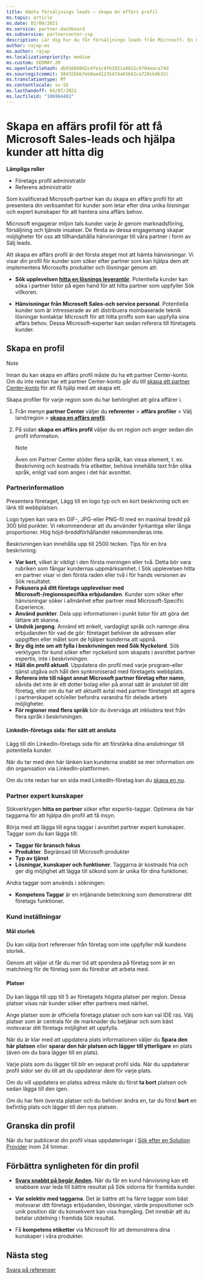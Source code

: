 ```yaml
---
title: Hämta försäljnings leads – skapa en affärs profil
ms.topic: article
ms.date: 03/09/2021
ms.service: partner-dashboard
ms.subservice: partnercenter-csp
description: Lär dig hur du får försäljnings leads från Microsoft. En nyckel är att skapa en affärs profil i Partner Center som gör det lättare för kunderna att hitta dig.
author: rajap-ms
ms.author: rajap
ms.localizationpriority: medium
ms.custom: SEOMAY.20
ms.openlocfilehash: db9166b0d2c4fe1c9f61921a9632c9704eaca74d
ms.sourcegitcommit: 58432bbb7eb0aed123547da65642ca728cb9b32c
ms.translationtype: MT
ms.contentlocale: sv-SE
ms.lasthandoff: 04/07/2021
ms.locfileid: "106964402"
---
```

# <a name="create-a-business-profile-to-get-microsoft-sales-leads-and-help-customers-find-you"></a>Skapa en affärs profil för att få Microsoft Sales-leads och hjälpa kunder att hitta dig

**Lämpliga roller**

- Företags profil administratör
- Referens administratör

Som kvalificerad Microsoft-partner kan du skapa en affärs profil för att presentera din verksamhet för kunder som letar efter dina unika lösningar och expert kunskaper för att hantera sina affärs behov.

Microsoft engagerar miljon tals kunder varje år genom marknadsföring, försäljning och tjänste insatser. De flesta av dessa engagemang skapar möjligheter för oss att tillhandahålla hänvisningar till våra partner i form av Sälj leads. 

Att skapa en affärs profil är det första steget mot att hämta hänvisningar. Vi visar din profil för kunder som söker efter partner som kan hjälpa dem att implementera Microsofts produkter och lösningar genom att:

- **Sök upplevelsen [hitta en lösnings leverantör](https://www.microsoft.com/solution-providers/home)**. Potentiella kunder kan söka i partner listor på egen hand för att hitta partner som uppfyller Sök villkoren.

- **Hänvisningar från Microsoft Sales-och service personal**. Potentiella kunder som är intresserade av att distribuera molnbaserade teknik lösningar kontaktar Microsoft för att hitta proffs som kan uppfylla sina affärs behov. Dessa Microsoft-experter kan sedan referera till företagets kunder.

## <a name="create-a-profile"></a>Skapa en profil

> [!NOTE]  
> Innan du kan skapa en affärs profil måste du ha ett partner Center-konto. Om du inte redan har ett partner Center-konto går du till [skapa ett partner Center-konto](mpn-create-a-partner-center-account.md) för att få hjälp med att skapa ett.

Skapa profiler för varje region som du har behörighet att göra affärer i.

1. Från menyn **partner Center** väljer du **referenter** &gt; **affärs profiler** &gt; Välj land/region > **[skapa en affärs profil](https://partner.microsoft.com/referrals/businessprofiles/)**.

2. På sidan **skapa en affärs profil** väljer du en region och anger sedan din profil information.
   > [!NOTE]  
   >  Även om Partner Center stöder flera språk, kan vissa element, t. ex. Beskrivning och kostnads fria etiketter, behöva innehålla text från olika språk, enligt vad som anges i det här avsnittet.

### <a name="partner-information"></a>Partnerinformation

Presentera företaget, Lägg till en logo typ och en kort beskrivning och en länk till webbplatsen. 

Logo typen kan vara en GIF-, JPG-eller PNG-fil med en maximal bredd på 300 bild punkter. Vi rekommenderar att du använder fyrkantiga eller långa proportioner. Hög höjd-breddförhållandet rekommenderas inte.

Beskrivningen kan innehålla upp till 2500 tecken. Tips för en bra beskrivning: 

-  **Var kort**, vilket är viktigt i den första meningen eller två. Detta bör vara rubriken som fångar kundernas uppmärksamhet. I Sök upplevelsen hitta en partner visar vi den första raden eller två i för hands versionen av Sök resultatet.
-  **Fokusera på ditt företags upplevelser med Microsoft-/regionsspecifika erbjudanden**. Kunder som söker efter hänvisningar söker i allmänhet efter partner med Microsoft-Specific Experience.
-  **Använd punkter**. Dela upp informationen i punkt listor för att göra det lättare att skanna.
-  **Undvik jargong**. Använd ett enkelt, vardagligt språk och namnge dina erbjudanden för vad de gör: företaget behöver de adressen eller uppgiften eller målet som de hjälper kunderna att uppnå.
-  **Bry dig inte om att fylla i beskrivningen med Sök Nyckelord**. Sök verktygen för kund söker efter nyckelord som skapats i avsnittet partner expertis, inte i beskrivningen.
-  **Håll din profil aktuell**. Uppdatera din profil med varje program-eller tjänst utgåva och håll den synkroniserad med företagets webbplats.
-  **Referera inte till något annat Microsoft partner företag efter namn**, såvida det inte är ett dotter bolag eller på annat sätt är anslutet till ditt företag, eller om du har ett aktuellt avtal med partner företaget att agera i partnerskapet och/eller befordra varandra för delade arbets möjligheter.
-  **För regioner med flera språk** bör du överväga att inkludera text från flera språk i beskrivningen.

#### <a name="linkedin-company-page-more-ways-to-connect"></a>LinkedIn-företags sida: fler sätt att ansluta

Lägg till din LinkedIn-företags sida för att förstärka dina anslutningar till potentiella kunder. 

När du tar med den här länken kan kunderna snabbt se mer information om din organisation via LinkedIn-plattformen.

Om du inte redan har en sida med LinkedIn-företag kan du [skapa en nu](https://www.linkedin.com/company/setup/new/).

### <a name="partner-expertise"></a>Partner expert kunskaper

Sökverktygen **hitta en partner** söker efter expertis-taggar. Optimera de här taggarna för att hjälpa din profil att få insyn.

Börja med att lägga till egna taggar i avsnittet partner expert kunskaper. Taggar som du kan lägga till: 

-  **Taggar för bransch fokus**
-  **Produkter**. Begränsad till Microsoft-produkter
-  **Typ av tjänst**
-  **Lösningar, kunskaper och funktioner**. Taggarna är kostnads fria och ger dig möjlighet att lägga till sökord som är unika för dina funktioner.

Andra taggar som används i sökningen:

- **Kompetens Taggar** är en intjänande beteckning som demonstrerar ditt företags funktioner.

### <a name="customer-preferences"></a>Kund inställningar

#### <a name="target-size"></a>Mål storlek

Du kan välja bort referenser från företag som inte uppfyller mål kundens storlek.

Genom att väljer ut får du mer tid att spendera på företag som är en matchning för de företag som du föredrar att arbeta med.

#### <a name="locations"></a>Platser

Du kan lägga till upp till 5 av företagets högsta platser per region. Dessa platser visas när kunder söker efter partners med närhet.

Ange platser som är officiella företags platser och som kan val IDE ras. Välj platser som är centrala för de marknader du betjänar och som bäst motsvarar ditt företags möjlighet att uppfylla.

När du är klar med att uppdatera plats informationen väljer du **Spara den här platsen** eller **sparar den här platsen och lägger till ytterligare** en plats (även om du bara lägger till en plats).

Varje plats som du lägger till blir en separat profil sida. När du uppdaterar profil sidor ser du till att du uppdaterar dem för varje plats.

Om du vill uppdatera en platss adress måste du först **ta bort** platsen och sedan lägga till den igen.

Om du har fem översta platser och du behöver ändra en, tar du först **bort** en befintlig plats och lägger till den nya platsen.

## <a name="review-your-profile"></a>Granska din profil

När du har publicerat din profil visas uppdateringar i [Sök efter en Solution Provider](https://www.microsoft.com/solution-providers/home) inom 24 timmar.

## <a name="improve-the-visibility-of-your-profile"></a>Förbättra synligheten för din profil

- **[Svara snabbt på begär Anden](manage-leads.md)**. När du får en kund hänvisning kan ett snabbare svar leda till bättre resultat på Sök sidorna för framtida kunder.

- **Var selektiv med taggarna**.  Det är bättre att ha färre taggar som bäst motsvarar ditt företags erbjudanden, lösningar, värde propositioner och unik position där du konsekvent kan visa framgång.  Det innebär att du betalar utdelning i framtida Sök resultat.
- Få **kompetens etiketter** via Microsoft för att demonstrera dina kunskaper i våra produkter.

## <a name="next-steps"></a>Nästa steg

[Svara på referenser](manage-leads.md)

